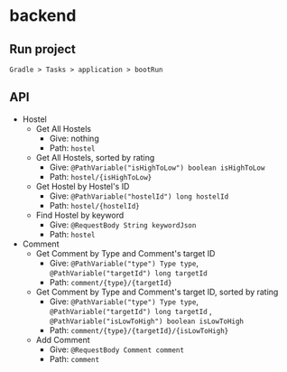 # backend

## Run project

```
Gradle > Tasks > application > bootRun
```

## API

* Hostel
    * Get All Hostels
        * Give: nothing
        * Path: `hostel`
    * Get All Hostels, sorted by rating
        * Give: `@PathVariable("isHighToLow") boolean isHighToLow`
        * Path: `hostel/{isHighToLow}`
    * Get Hostel by Hostel's ID
        * Give: `@PathVariable("hostelId") long hostelId`
        * Path: `hostel/{hostelId}`
    * Find Hostel by keyword
        * Give: `@RequestBody String keywordJson`
        * Path: `hostel`
* Comment
    * Get Comment by Type and Comment's target ID
        * Give: `@PathVariable("type") Type type`, `@PathVariable("targetId") long targetId`
        * Path: `comment/{type}/{targetId}`
    * Get Comment by Type and Comment's target ID, sorted by rating
        * Give: `@PathVariable("type") Type type`, `@PathVariable("targetId") long targetId`
          , `@PathVariable("isLowToHigh") boolean isLowToHigh`
        * Path: `comment/{type}/{targetId}/{isLowToHigh}`
    * Add Comment
        * Give: `@RequestBody Comment comment`
        * Path: `comment`
